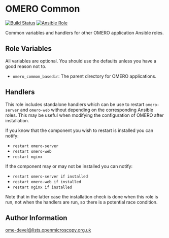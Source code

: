 OMERO Common
============

[![Build Status](https://travis-ci.org/ome/ansible-role-omero-common.svg)](https://travis-ci.org/ome/ansible-role-omero-common)
[![Ansible Role](https://img.shields.io/ansible/role/17248.svg)](https://galaxy.ansible.com/openmicroscopy/omero-common/)

Common variables and handlers for other OMERO application Ansible roles.


Role Variables
--------------

All variables are optional.
You should use the defaults unless you have a good reason not to.
- `omero_common_basedir`: The parent directory for OMERO applications.


Handlers
--------

This role includes standalone handlers which can be use to restart `omero-server` and `omero-web` without depending on the corresponding Ansible roles.
This may be useful when modifying the configuration of OMERO after installation.

If you know that the component you wish to restart is installed you can notify:
- `restart omero-server`
- `restart omero-web`
- `restart nginx`

If the component may or may not be installed you can notify:
- `restart omero-server if installed`
- `restart omero-web if installed`
- `restart nginx if installed`

Note that in the latter case the installation check is done when this role is run, not when the handlers are run, so there is a potential race condition.


Author Information
------------------

ome-devel@lists.openmicroscopy.org.uk
